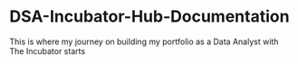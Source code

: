 # DSA-Incubator-Hub-Documentation
This is where my journey on building my portfolio as a Data Analyst with The Incubator starts
